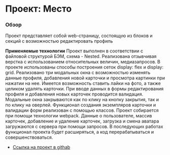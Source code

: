 # Проект: Место

### Обзор
Проект представляет собой web-страницу, состоящую из блоков и секций с возможностью редактировать профиль

**Применяемые технологии**
Проект выполнен в соответствии с файловой структурой БЭМ, схема - Nested.
Реализована отзывчивая верстка с использованием относительных величин, медиазапросов.
В проекте использованы способы построения сеток display: flex и display: grid.
Реализовано три модальных окна с возможностью изменять данные профиля, добавления новой карточки и просмотра картинки при нажатии на нее.
Имеется возможность ставить лайки на фото, а также целиком удалять карточки.
При вводе данных в формы редактирования профиля и добавления новых карточек проводится валидация.
Модальные окна закрываются как по клику на кнопку закрытия, так и по клику на оверлей.
Функционал создания экземпляров карточки и валидации форм реализован с помощью классов.
Проект собирается при помощи технологии webpack.
Данные о пользователе, массив карточек, добавление и удаление карточек, загрузка и смена аватара загружаются с сервера при помощи запросов.
В последующих работах функционал проекта будет расширяться, а код перерабатываться и совершенствоваться.


* [Ссылка на проект в githab](https://dea2022.github.io/mesto/)
